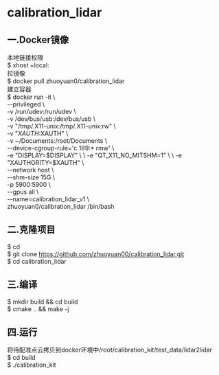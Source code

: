 # calibration_lidar

## 一.Docker镜像

本地链接权限 \
$ xhost +local: \
拉镜像 \
$ docker pull zhuoyuan0/calibration_lidar \
建立容器 \
$ docker run -it \ \
--privileged \ \
-v /run/udev:/run/udev  \ \
-v /dev/bus/usb:/dev/bus/usb \ \
-v "/tmp/.X11-unix:/tmp/.X11-unix:rw" \ \
-v "$XAUTH:$XAUTH" \ \
-v ~/Documents:/root/Documents \ \
--device-cgroup-rule='c 189:* rmw' \ \
-e "DISPLAY=$DISPLAY"  \ \
-e "QT_X11_NO_MITSHM=1" \ \
-e "XAUTHORITY=$XAUTH" \ \
--network host \ \
--shm-size 15G \ \
-p 5900:5900 \ \
--gpus all \ \
--name=calibration_lidar_v1 \ \
zhuoyuan0/calibration_lidar  /bin/bash

## 二.克隆项目

$ cd \
$ git clone https://github.com/zhuoyuan00/calibration_lidar.git \
$ cd calibration_lidar

## 三.编译

$ mkdir build && cd build \
$ cmake .. && make -j

## 四.运行

将待配准点云拷贝到docker环境中/root/calibration_kit/test_data/lidar2lidar \
$ cd build \
$ ./calibration_kit

